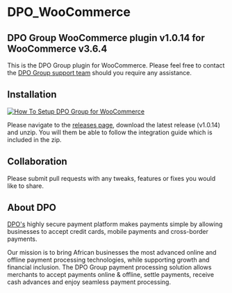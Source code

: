 # DPO_WooCommerce
## DPO Group WooCommerce plugin v1.0.14 for WooCommerce v3.6.4

This is the DPO Group plugin for WooCommerce. Please feel free to contact the [DPO Group support team](https://www.directpay.online/support/) should you require any assistance.

## Installation
[![How To Setup DPO Group for WooCommerce](https://www.appinlet.com/wp-content/uploads/2020/03/How-To-Setup-DPO-Group-for-WooCommerce-scaled.jpg)](https://www.youtube.com/watch?v=ToZkOic6PiA "How To Setup DPO Group for WooCommerce")

Please navigate to the [releases page](https://github.com/DirectPay-Online/DPO_WooCommerce/releases), download the latest release (v1.0.14) and unzip. You will them be able to follow the integration guide which is included in the zip.

## Collaboration

Please submit pull requests with any tweaks, features or fixes you would like to share.

## About DPO

[DPO's](https://www.directpay.online/) highly secure payment platform makes payments simple by allowing businesses to accept credit cards, mobile payments and cross-border payments.

Our mission is to bring African businesses the most advanced online and offline payment processing technologies, while supporting growth and financial inclusion. The DPO Group payment processing solution allows merchants to accept payments online & offline, settle payments, receive cash advances and enjoy seamless payment processing.
